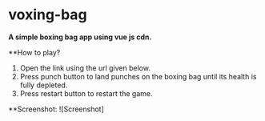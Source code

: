 # voxing-bag

**A simple boxing bag app using vue js cdn.**

**How to play?
1. Open the link using the url given below.
2. Press punch button to land punches on the boxing bag until its health is fully depleted.
3. Press restart button to restart the game.



**Screenshot:
![Screenshot]
